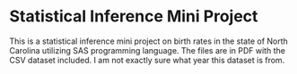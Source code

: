 # Statistical Inference Mini Project
This is a statistical inference mini project on birth rates in the state of North Carolina utilizing SAS programming language. The files are in PDF with the CSV dataset included. I am not exactly sure what year this dataset is from.
